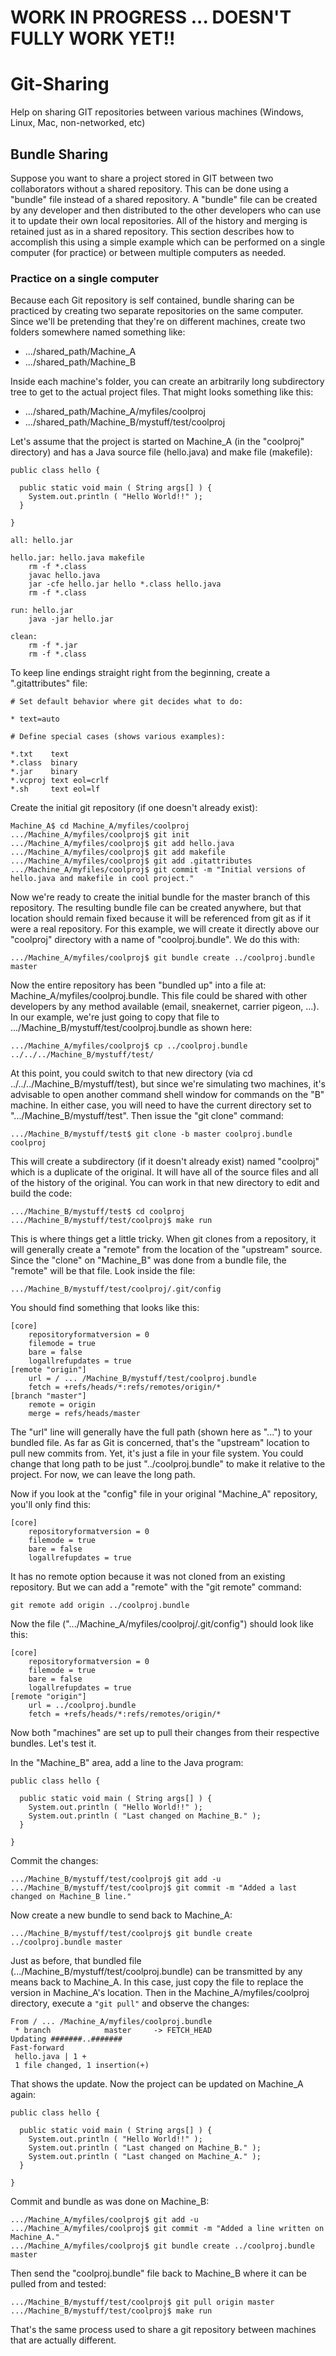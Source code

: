 # WORK IN PROGRESS ... DOESN'T FULLY WORK YET!!

# Git-Sharing
Help on sharing GIT repositories between various machines (Windows, Linux, Mac, non-networked, etc)

## Bundle Sharing
Suppose you want to share a project stored in GIT between two collaborators without a shared repository. This can be done using a "bundle" file instead of a shared repository. A "bundle" file can be created by any developer and then distributed to the other developers who can use it to update their own local repositories. All of the history and merging is retained just as in a shared repository. This section describes how to accomplish this using a simple example which can be performed on a single computer (for practice) or between multiple computers as needed.

### Practice on a single computer

Because each Git repository is self contained, bundle sharing can be practiced by creating two separate repositories on the same computer. Since we'll be pretending that they're on different machines, create two folders somewhere named something like:

* .../shared_path/Machine_A
* .../shared_path/Machine_B

Inside each machine's folder, you can create an arbitrarily long subdirectory tree to get to the actual project files. That might looks something like this:

* .../shared_path/Machine_A/myfiles/coolproj
* .../shared_path/Machine_B/mystuff/test/coolproj

Let's assume that the project is started on Machine_A (in the "coolproj" directory) and has a Java source file (hello.java) and make file (makefile):

```
public class hello {

  public static void main ( String args[] ) {
    System.out.println ( "Hello World!!" );
  }

}
```

```
all: hello.jar

hello.jar: hello.java makefile
	rm -f *.class
	javac hello.java
	jar -cfe hello.jar hello *.class hello.java
	rm -f *.class

run: hello.jar
	java -jar hello.jar

clean:
	rm -f *.jar
	rm -f *.class
```
To keep line endings straight right from the beginning, create a ".gitattributes" file:

```
# Set default behavior where git decides what to do:

* text=auto

# Define special cases (shows various examples):

*.txt    text
*.class  binary
*.jar    binary
*.vcproj text eol=crlf
*.sh     text eol=lf
```

Create the initial git repository (if one doesn't already exist):
```
Machine_A$ cd Machine_A/myfiles/coolproj
.../Machine_A/myfiles/coolproj$ git init
.../Machine_A/myfiles/coolproj$ git add hello.java
.../Machine_A/myfiles/coolproj$ git add makefile
.../Machine_A/myfiles/coolproj$ git add .gitattributes
.../Machine_A/myfiles/coolproj$ git commit -m "Initial versions of hello.java and makefile in cool project." 
```
Now we're ready to create the initial bundle for the master branch of this repository. The resulting bundle file can be created anywhere, but that location should remain fixed because it will be referenced from git as if it were a real repository. For this example, we will create it directly above our "coolproj" directory with a name of "coolproj.bundle". We do this with:

```
.../Machine_A/myfiles/coolproj$ git bundle create ../coolproj.bundle master
```
Now the entire repository has been "bundled up" into a file at: Machine_A/myfiles/coolproj.bundle. This file could be shared with other developers by any method available (email, sneakernet, carrier pigeon, ...). In our example, we're just going to copy that file to .../Machine_B/mystuff/test/coolproj.bundle as shown here:

```
.../Machine_A/myfiles/coolproj$ cp ../coolproj.bundle ../../../Machine_B/mystuff/test/
```

At this point, you could switch to that new directory (via cd ../../../Machine_B/mystuff/test), but since we're simulating two machines, it's advisable to open another command shell window for commands on the "B" machine. In either case, you will need to have the current directory set to ".../Machine_B/mystuff/test". Then issue the "git clone" command:
```
.../Machine_B/mystuff/test$ git clone -b master coolproj.bundle coolproj
```
This will create a subdirectory (if it doesn't already exist) named "coolproj" which is a duplicate of the original. It will have all of the source files and all of the history of the original. You can work in that new directory to edit and build the code:
```
.../Machine_B/mystuff/test$ cd coolproj
.../Machine_B/mystuff/test/coolproj$ make run
```
This is where things get a little tricky. When git clones from a repository, it will generally create a "remote" from the location of the "upstream" source. Since the "clone" on "Machine_B" was done from a bundle file, the "remote" will be that file. Look inside the file:

```.../Machine_B/mystuff/test/coolproj/.git/config```

You should find something that looks like this:

```
[core]
	repositoryformatversion = 0
	filemode = true
	bare = false
	logallrefupdates = true
[remote "origin"]
	url = / ... /Machine_B/mystuff/test/coolproj.bundle
	fetch = +refs/heads/*:refs/remotes/origin/*
[branch "master"]
	remote = origin
	merge = refs/heads/master
```
The "url" line will generally have the full path (shown here as "...") to your bundled file. As far as Git is concerned, that's the "upstream" location to pull new commits from. Yet, it's just a file in your file system. You could change that long path to be just "../coolproj.bundle" to make it relative to the project. For now, we can leave the long path.

Now if you look at the "config" file in your original "Machine_A" repository, you'll only find this:

```
[core]
	repositoryformatversion = 0
	filemode = true
	bare = false
	logallrefupdates = true
```
It has no remote option because it was not cloned from an existing repository. But we can add a "remote" with the "git remote" command:

```
git remote add origin ../coolproj.bundle
```

Now the file (".../Machine_A/myfiles/coolproj/.git/config") should look like this:

```
[core]
	repositoryformatversion = 0
	filemode = true
	bare = false
	logallrefupdates = true
[remote "origin"]
	url = ../coolproj.bundle
	fetch = +refs/heads/*:refs/remotes/origin/*
```
Now both "machines" are set up to pull their changes from their respective bundles. Let's test it.

In the "Machine_B" area, add a line to the Java program:

```
public class hello {

  public static void main ( String args[] ) {
    System.out.println ( "Hello World!!" );
    System.out.println ( "Last changed on Machine_B." );
  }

}
```
Commit the changes:

```
.../Machine_B/mystuff/test/coolproj$ git add -u
.../Machine_B/mystuff/test/coolproj$ git commit -m "Added a last changed on Machine_B line."
```

Now create a new bundle to send back to Machine_A:

```
.../Machine_B/mystuff/test/coolproj$ git bundle create ../coolproj.bundle master
```
Just as before, that bundled file (.../Machine_B/mystuff/test/coolproj.bundle) can be transmitted by any means back to Machine_A. In this case, just copy the file to replace the version in Machine_A's location. Then in the Machine_A/myfiles/coolproj directory, execute a ```"git pull"``` and observe the changes:

```
From / ... /Machine_A/myfiles/coolproj.bundle
 * branch            master     -> FETCH_HEAD
Updating #######..#######
Fast-forward
 hello.java | 1 +
 1 file changed, 1 insertion(+)
```
That shows the update. Now the project can be updated on Machine_A again:

```
public class hello {

  public static void main ( String args[] ) {
    System.out.println ( "Hello World!!" );
    System.out.println ( "Last changed on Machine_B." );
    System.out.println ( "Last changed on Machine_A." );
  }

}
```
Commit and bundle as was done on Machine_B:
```
.../Machine_A/myfiles/coolproj$ git add -u
.../Machine_A/myfiles/coolproj$ git commit -m "Added a line written on Machine_A."
.../Machine_A/myfiles/coolproj$ git bundle create ../coolproj.bundle master
```
Then send the "coolproj.bundle" file back to Machine_B where it can be pulled from and tested:

```
.../Machine_B/mystuff/test/coolproj$ git pull origin master
.../Machine_B/mystuff/test/coolproj$ make run
```

That's the same process used to share a git repository between machines that are actually different.
